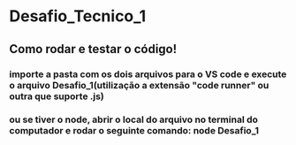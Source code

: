 # Desafio_Tecnico_1
<h2>Como rodar e testar o código!</h2>
<h3>importe a pasta com os dois arquivos para o VS code e execute o arquivo Desafio_1(utilização a extensão "code runner" ou outra que suporte .js)</h3>
<h3>ou se tiver o node, abrir o local do arquivo no terminal do computador e rodar o seguinte comando: node Desafio_1</h3>
